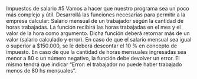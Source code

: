 Impuestos de salario #5
Vamos a hacer que nuestro programa sea un poco más complejo y útil. 
Desarrollá las funciones necesarias para permitir a la empresa calcular:
Salario mensual de un trabajador según la cantidad de horas trabajadas.
La función recibirá las horas trabajadas en el mes y el valor de la hora como argumento.
Dicha función deberá retornar más de un valor (salario calculado y error).
En caso de que el salario mensual sea igual o superior a $150.000, se le deberá descontar el 10 % en concepto de impuesto.
En caso de que la cantidad de horas mensuales ingresadas sea menor a 80 o un número negativo, la función debe devolver un error. El mismo tendrá que indicar “Error: el trabajador no puede haber trabajado menos de 80 hs mensuales”.
